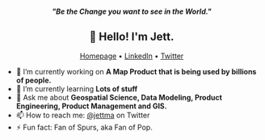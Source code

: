<h5 align="center">"Be the Change you want to see in the World."</h5>

<h2 align="center">👋 Hello! I'm Jett.</h2>
<p align="center">
  <a href="https://jettma.github.io">Homepage</a> •
  <a href="https://www.linkedin.com/in/jettma/">LinkedIn</a> •
  <a href="https://twitter.com/jettma">Twitter</a>
</p>


- 🔭 I’m currently working on **A Map Product that is being used by billions of people.**
- 🌱 I’m currently learning **Lots of stuff**
- 💬 Ask me about **Geospatial Science, Data Modeling, Product Engineering, Product Management and GIS.**
- 📫 How to reach me: [@jettma](https://twitter.com/jettma) on Twitter
- ⚡ Fun fact: Fan of Spurs, aka Fan of Pop.
